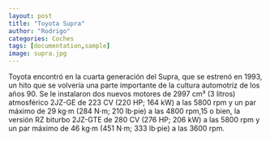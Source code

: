 ```yaml
---
layout: post
title: "Toyota Supra"
author: "Rodrigo"
categories: Coches
tags: [documentation,sample]
image: supra.jpg
---
```


Toyota encontró en la cuarta generación del Supra, que se estrenó en 1993, un hito que se volvería una parte importante de la cultura automotriz de los años 90.
Se le instalaron dos nuevos motores de 2997 cm³ (3 litros) atmosférico 2JZ-GE de 223 CV (220 HP; 164 kW) a las 5800 rpm y un par máximo de 29 kg·m (284 N·m; 210 lb·pie) a las 4800 rpm,15​ o bien, la versión RZ biturbo 2JZ-GTE de 280 CV (276 HP; 206 kW) a las 5800 rpm y un par máximo de 46 kg·m (451 N·m; 333 lb·pie) a las 3600 rpm.
